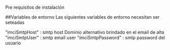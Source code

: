 Pre requisitos de instalación

##Variables de entorno
Las siguientes variables de entorno necesitan ser seteadas

"imciSmtpHost" : smtp host Dominio alternativo brindado en el email de alta 
"imciSmtpUser" : smtp email user
"imciSmtpPassword" : smtp password del usuario